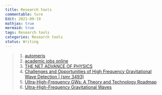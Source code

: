 ```yaml
---
title: Research tools
commentable: ture
Edit: 2021-09-19
mathjax: true
mermaid: true
tags: Research tools 
categories: Research tools
status: Writing
---
```

>1. [automeris](https://apps.automeris.io/wpd/)
>2. [academic jobs online](https://academicjobsonline.org/ajo/jobs/19212)
>3. [THE NET ADVANCE OF PHYSICS](http://web.mit.edu/redingtn/www/netadv/)
>4. [Challenges and Opportunities of High Frequency Gravitational Wave Detection | (smr 3493)](http://indico.ictp.it/event/9006/)
>5. [Ultra-High-Frequency GWs: A Theory and Technology Roadmap](https://indico.cern.ch/event/1074510/)
>6. [Ultra-High-Frequency Gravitational Waves](http://www.ctc.cam.ac.uk/activities/UHF-GW.php)
